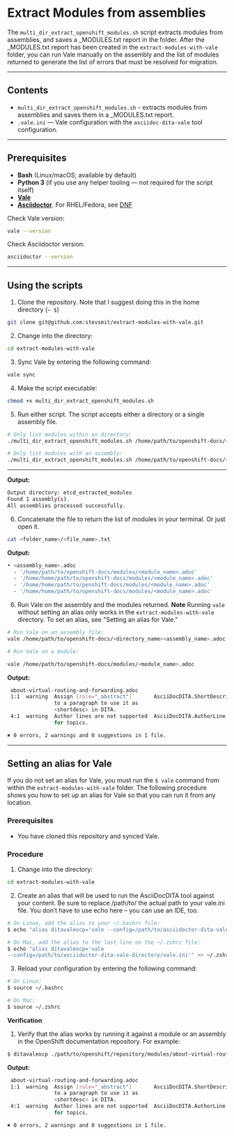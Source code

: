 # Extract Modules from assemblies

The `multi_dir_extract_openshift_modules.sh` script extracts modules from assemblies, and saves a _MODULES.txt report in the folder. After the _MODULES.txt report has been created in the `extract-modules-with-vale` folder, you can run Vale manually on the assembly and the list of modules returned to generate the list of errors that must be resolved for migration.

---

## Contents

- `multi_dir_extract_openshift_modules.sh` - extracts modules from assemblies and saves them in a _MODULES.txt report.
- `.vale.ini` — Vale configuration with the `asciidoc-dita-vale` tool configuration.
---

## Prerequisites

- **Bash** (Linux/macOS; available by default)
- **Python 3** (if you use any helper tooling — not required for the script itself)
- [**Vale**](https://vale.sh/docs/install) 
- [**Asciidoctor**](https://docs.asciidoctor.org/asciidoctor/latest/install/). For RHEL/Fedora, see [DNF](https://docs.asciidoctor.org/asciidoctor/latest/install/linux-packaging/#dnf)

Check Vale version:

```bash
vale --version
```

Check Asciidoctor version:

```bash
asciidoctor --version
```
---

## Using the scripts

1. Clone the repository. Note that I suggest doing this in the home directory (`~ $`)

```bash
git clone git@github.com:stevsmit/extract-modules-with-vale.git
```
2. Change into the directory:

```bash
cd extract-modules-with-vale
```
3. Sync Vale by entering the following command:

 ```bash
vale sync
```

4. Make the script executable:
```bash
chmod +x multi_dir_extract_openshift_modules.sh
```
5. Run either script. The script accepts either a directory or a single assembly file.

```bash
# Only list modules within an directory:
./multi_dir_extract_openshift_modules.sh /home/path/to/openshift-docs/<directory_name>

# Only list modules with an assembly:
./multi_dir_extract_openshift_modules.sh /home/path/to/openshift-docs/<directory_name>/<assembly_name>.adoc
```
---
**Output:**
```bash
Output directory: etcd_extracted_modules
Found 1 assembly(s).
All assemblies processed successfully.
```

6. Concatenate the file to return the list of modules in your terminal. Or just open it.
```bash
cat <folder_name>/<file_name>.txt
 ```
**Output:**
```bash
• <assembly_name>.adoc
  - '/home/path/to/openshift-docs/modules/<module_name>.adoc'
  - '/home/home/path/to/openshift-docs/modules/<module_name>.adoc'
  - '/home/home/path/to/penshift-docs/modules/<module_name>.adoc'
  - '/home/home/path/to/openshift-docs/modules/<module_name>.adoc'
```

6. Run Vale on the assembly and the modules returned. **Note** Running `vale` without setting an alias only works in the `extract-modules-with-vale` directory. To set an alias, see "Setting an alias for Vale."
```bash
# Run Vale on an assembly file:
vale /home/path/to/openshift-docs/<directory_name><assembly_name>.adoc

# Run Vale on a module:

vale /home/path/to/openshift-docs/modules/<module_name>.adoc
```
**Output:**
```bash
 about-virtual-routing-and-forwarding.adoc
 1:1  warning  Assign [role="_abstract"]       AsciiDocDITA.ShortDescription 
               to a paragraph to use it as                                   
               <shortdesc> in DITA.                                          
 4:1  warning  Author lines are not supported  AsciiDocDITA.AuthorLine       
               for topics.                                                   

✖ 0 errors, 2 warnings and 0 suggestions in 1 file.
```
---

## Setting an alias for Vale
If you do not set an alias for Vale, you must run the `$ vale` command from within the `extract-modules-with-vale` folder. The following procedure shows you how to set up an alias for Vale so that you can run it from any location.

### Prerequisites

* You have cloned this repository and synced Vale.

### Procedure

1. Change into the directory:

```bash
cd extract-modules-with-vale
```

2. Create an alias that will be used to run the AsciiDocDITA tool against your content. Be sure to replace /path/to/ the actual path to your vale.ini file. You don’t have to use echo here – you can use an IDE, too.
```bash
# On Linux, add the alias to your ~/.bashrc file:
$ echo "alias ditavaleocp='vale --config=/path/to/asciidoctor-dita-vale-directory/vale.ini'" >> ~/.bashrc

# On Mac, add the alias to the last line on the ~/.zshrc file:
$ echo "alias ditavaleocp='vale 
--config=/path/to/asciidoctor-dita-vale-directory/vale.ini'" >> ~/.zshrc
```

3. Reload your configuration by entering the following command:
```bash
# On Linux:
$ source ~/.bashrc

# On Mac:
$ source ~/.zshrc
```

**Verification**

1. Verify that the alias works by running it against a module or an assembly in the OpenShift documentation repository. For example:
```bash
$ ditavaleocp ./path/to/openshift/repository/modules/about-virtual-routing-and-forwarding.adoc 
```
**Output:**
```bash
 about-virtual-routing-and-forwarding.adoc
 1:1  warning  Assign [role="_abstract"]       AsciiDocDITA.ShortDescription 
               to a paragraph to use it as                                   
               <shortdesc> in DITA.                                          
 4:1  warning  Author lines are not supported  AsciiDocDITA.AuthorLine       
               for topics.                                                   

✖ 0 errors, 2 warnings and 0 suggestions in 1 file.
```

